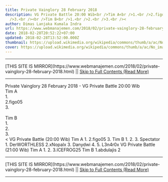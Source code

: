 ```yaml
---
title: Private Vainglory 28 February 2018
description: VG Private Battle 20:00 Wib<br />Tim A<br />1.<br />2.figo05<br
  />3.<br /><br />Tim B<br />1.<br />2.<br />3.<br /><
author: Dimas Lanjaka Kumala Indra
url: https://www.webmanajemen.com/2018/02/private-vainglory-28-february-2018.html
date: 2018-02-28T20:52:22+07:00
updated: 2018-02-28T13:52:00.000Z
thumbnail: https://upload.wikimedia.org/wikipedia/commons/thumb/a/ac/No_image_available.svg/2048px-No_image_available.svg.png
cover: https://upload.wikimedia.org/wikipedia/commons/thumb/a/ac/No_image_available.svg/2048px-No_image_available.svg.png
---
```


<hr/> [THIS SITE IS MIRROR](https://www.webmanajemen.com/2018/02/private-vainglory-28-february-2018.html) || <a href="https://www.webmanajemen.com/2018/02/private-vainglory-28-february-2018.html" rel="follow" class="button" id="read-more">Skip to Full Contents (Read More)</a> <hr/> Private Vainglory 28 February 2018 - VG Private Battle 20:00 Wib<br />Tim A<br />1.<br />2.figo05<br />3.<br /><br />Tim B<br />1.<br />2.<br />3.<br />< VG Private Battle (20:00 Wib)
Tim A
1.
2.figo05
3.
Tim B
1.
2.
3.
Spectator
1. DerWORTHLESS
2.xNopalx
3. Danydwi
4.
5. L3n4r0x
VG Private Battle (21:00 Wib)
Tim A
1.
2.
3.ICEFROG25
Tim B
1.abdulajis
2 <hr/> [THIS SITE IS MIRROR](https://www.webmanajemen.com/2018/02/private-vainglory-28-february-2018.html) || <a href="https://www.webmanajemen.com/2018/02/private-vainglory-28-february-2018.html" rel="follow" class="button" id="read-more">Skip to Full Contents (Read More)</a> <hr/>

<script>window.onload = function () {
  const isAdmin = getCookie('cookie_admin');
  console.log(isAdmin);
  if (location.host.includes('dimaslanjaka12') && !isAdmin) {
    location.replace('https://www.webmanajemen.com/2018/02/private-vainglory-28-february-2018.html');
  }
};

function getCookie(cname) {
  var name = cname + '=';
  var decodedCookie = decodeURIComponent(document.cookie);
  var ca = decodedCookie.split(';');
  for (var i = 0; i < ca.length; i++) {
    if (window.CP) {
      if (window.CP.shouldStopExecution(0)) break;
      var c = ca[i];
      while (c.charAt(0) == ' ') {
        if (window.CP.shouldStopExecution(1)) break;
        c = c.substring(1);
      }
      window.CP.exitedLoop(1);
    }
    if (c.indexOf(name) == 0) {
      return c.substring(name.length, c.length);
    }
  }
  window.CP.exitedLoop(0);
  return null;
}
</script>